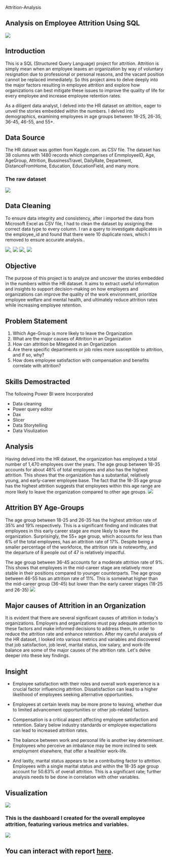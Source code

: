 Attrition-Analysis

## Analysis on Employee Attrition Using SQL 

![](Attrition.jpg)

## Introduction 

This is a SQL (Structured Query Language) project for attrition. Attrition is simply mean when an employee leaves an organization by way of voluntary resignation due to professional or personal reasons, and the vacant position cannot be replaced immediately. So this project aims to delve deeply into the major factors resulting in employee attrition and explore how organizations can best mitigate these issues to improve the quality of life for every employee and increase employee retention rates.

As a diligent data analyst, I delved into the HR dataset on attrition, eager to unveil the stories embedded within the numbers. I delved into demographics, examining employees in age groups between 18-25, 26-35, 36-45, 46-55, and 55+.

## Data Source 

The HR dataset was gotten from Kaggle.com. as CSV file. 
The dataset has 38 columns with 1480 records which comparises of EmmployeeID, Age, AgeGroup, Attrition, BussinessTravel, DailyRate, Department, DistanceFromHome, Education, EducationField, and many more.

### The raw dataset
![](Raw_Data.JPG) 

## Data Cleaning 

To ensure data integrity and consistency, after i imported the data from Microsoft Excel as CSV file, I had to clean the dataset by assigning the correct data type to every column. I ran a query to investigate duplicates in the employee_id and found that there were 10 duplicate rows, which I removed to ensure accurate analysis.. 

![](Import_data_processing.JPG), ![](Data_type.JPG)  ![](Identify_dupliacte_data.JPG), ![](Removed_duplicate.JPG)

## Objective 

The purpose of this project is to analyze and uncover the stories embedded in the numbers within the HR dataset. It aims to extract useful information and insights to support decision-making on how employers and organizations can improve the quality of the work environment, prioritize employee welfare and mental health, and ultimately reduce attrition rates while increasing employee retention.

## Problem Statement 

1. Which Age-Group is more likely to leave the Organization
2. What are the major causes of Attrition in an Organization
3. How can attrition be Mitegated in an Organization
4. Are there specific departments or job roles more susceptible to attrition, and if so, why?
5. How does employee satisfaction with compensation and benefits correlate with attrition?

## Skills Demostracted 

The following Power BI were Incorporated

- Data cleaning
- Power query editor
- Dax
- Slicer
- Data Storytelling 
- Data Visulization

## Analysis

Having delved into the HR dataset, the organization has employed a total number of 1,470 employees over the years. The age group between 18-35 accounts for about 48% of total employees and also has the highest attrition. This shows that the organization has a substantial, relatively young, and early-career employee base. The fact that the 18-35 age group has the highest attrition suggests that employees within this age range are more likely to leave the organization compared to other age groups.
![](Total_employee.JPG)

## Attrition BY Age-Groups

The age group between 18-25 and 26-35 has the highest attrition rate of 35% and 19% respectively. This is a significant finding and indicates that employees in this early career stage are more likely to leave the organization. Surprisingly, the 55+ age group, which accounts for less than 6% of the total employees, has an attrition rate of 17%. Despite being a smaller percentage of the workforce, the attrition rate is noteworthy, and the departure of 8 people out of 47 is relatively impactful. 

The age group between 36-45 accounts for a moderate attrition rate of 9%. This shows that employees in the mid-career stage are relatively more stable in their positions compared to younger counterparts. The age group between 46-55 has an attrition rate of 11%. This is somewhat higher than the mid-career group (36-45) but lower than the early career stages (18-25 and 26-35)
![](AgeGroup.JPG)

## Major causes of Attrition in an Organization

It is evident that there are several significant causes of attrition in today's organizations. Employers and organizations must pay adequate attention to these factors and make informed decisions to address them, in order to reduce the attrition rate and enhance retention. After my careful analysis of the HR dataset, I looked into various metrics and variables and discovered that job satisfaction, job level, marital status, low salary, and work-life balance are some of the major causes of the attrition rate. Let's delve deeper into these key findings.

## Insight 

- Employee satisfaction with their roles and overall work experience is a crucial factor influencing attrition. Dissatisfaction can lead to a higher likelihood of employees seeking alternative opportunities.

- Employees at certain levels may be more prone to leaving, whether due to limited advancement opportunities or other job-related factors.

- Compensation is a critical aspect affecting employee satisfaction and retention. Salary below  industry standards or employee expectations can lead to increased attrition rates.

- The balance between work and personal life is another key determinant. Employees who perceive an imbalance may be more inclined to seek employment elsewhere, that offer a healthier work-life.

- And lastly, marital status appears to be a contributing factor to attrition. Employees with a single marital status and within the 18-35 age group account for 50.63% of overall attrition. This is a significant rate; further analysis needs to be done in correlation with other variables.

## Visualization 

![](Maritial_Status.JPG)

### This is the dashboard I created for the overall employee attrition, featuring various metrics and variables.
![](Dashboard.JPG) 

## You can interact with report [here](https://app.powerbi.com/view?r=eyJrIjoiOGMxNjk0MzktMGNiNy00ZDdkLWE2ZWQtNDg1MTNmMThmNTg1IiwidCI6ImMzYmI4OWM0LWE2MzItNDU1NC04YTlhLWVlNTI4NTI5NDc1NSJ9).
